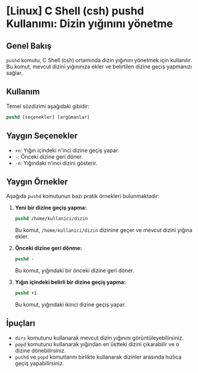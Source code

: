 # [Linux] C Shell (csh) pushd Kullanımı: Dizin yığınını yönetme

## Genel Bakış
`pushd` komutu, C Shell (csh) ortamında dizin yığınını yönetmek için kullanılır. Bu komut, mevcut dizini yığınınıza ekler ve belirtilen dizine geçiş yapmanızı sağlar.

## Kullanım
Temel sözdizimi aşağıdaki gibidir:
```csh
pushd [seçenekler] [argümanlar]
```

## Yaygın Seçenekler
- `+n`: Yığın içindeki n'inci dizine geçiş yapar.
- `-`: Önceki dizine geri döner.
- `-n`: Yığındaki n'inci dizini gösterir.

## Yaygın Örnekler
Aşağıda `pushd` komutunun bazı pratik örnekleri bulunmaktadır:

1. **Yeni bir dizine geçiş yapma:**
   ```csh
   pushd /home/kullanici/dizin
   ```
   Bu komut, `/home/kullanici/dizin` dizinine geçer ve mevcut dizini yığına ekler.

2. **Önceki dizine geri dönme:**
   ```csh
   pushd -
   ```
   Bu komut, yığındaki bir önceki dizine geri döner.

3. **Yığın içindeki belirli bir dizine geçiş yapma:**
   ```csh
   pushd +1
   ```
   Bu komut, yığındaki ikinci dizine geçiş yapar.

## İpuçları
- `dirs` komutunu kullanarak mevcut dizin yığınını görüntüleyebilirsiniz.
- `popd` komutunu kullanarak yığından en üstteki dizini çıkarabilir ve o dizine dönebilirsiniz.
- `pushd` ve `popd` komutlarını birlikte kullanarak dizinler arasında hızlıca geçiş yapabilirsiniz.
